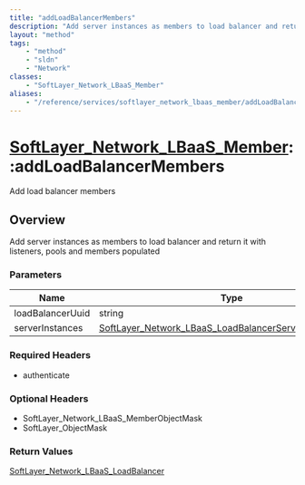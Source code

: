 ```yaml
---
title: "addLoadBalancerMembers"
description: "Add server instances as members to load balancer and return it with listeners, pools and members populated"
layout: "method"
tags:
    - "method"
    - "sldn"
    - "Network"
classes:
    - "SoftLayer_Network_LBaaS_Member"
aliases:
    - "/reference/services/softlayer_network_lbaas_member/addLoadBalancerMembers"
---
```

# [SoftLayer_Network_LBaaS_Member](/reference/services/SoftLayer_Network_LBaaS_Member)::addLoadBalancerMembers

Add load balancer members


## Overview 
Add server instances as members to load balancer and return it with listeners, pools and members populated 

### Parameters 
|Name | Type | Description |
| --- | --- | --- |
|loadBalancerUuid| string| |
|serverInstances| <a href='/reference/datatypes/SoftLayer_Network_LBaaS_LoadBalancerServerInstanceInfo'>SoftLayer_Network_LBaaS_LoadBalancerServerInstanceInfo[] </a>| |


### Required Headers
* authenticate

### Optional Headers
* SoftLayer_Network_LBaaS_MemberObjectMask
* SoftLayer_ObjectMask

### Return Values
<a href='/reference/datatypes/SoftLayer_Network_LBaaS_LoadBalancer'>SoftLayer_Network_LBaaS_LoadBalancer </a>

